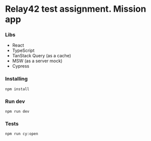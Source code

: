 # Relay42 test assignment. Mission app

### Libs
- React
- TypeScript
- TanStack Query (as a cache)
- MSW (as a server mock)
- Cypress

### Installing
`npm install`

### Run dev
`npm run dev`

### Tests
`npm run cy:open`

